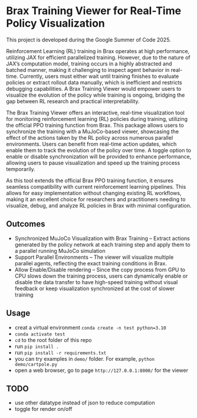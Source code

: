 # Brax Training Viewer for Real-Time Policy Visualization

This project is developed during the Google Summer of Code 2025.

Reinforcement Learning (RL) training in Brax operates at high performance, utilizing JAX for efficient parallelized training. However, due to the nature of JAX’s computation model, training occurs in a highly abstracted and batched manner, making it challenging to inspect agent behavior in real-time. Currently, users must either wait until training finishes to evaluate policies or extract rollout data manually, which is inefficient and restricts debugging capabilities. A Brax Training Viewer would empower users to visualize the evolution of the policy while training is ongoing, bridging the gap between RL research and practical interpretability.

The Brax Training Viewer offers an interactive, real-time visualization tool for monitoring reinforcement learning (RL) policies during training, utilizing the official PPO training function from Brax. This package allows users to synchronize the training with a MuJoCo-based viewer, showcasing the effect of the actions taken by the RL policy across numerous parallel environments. Users can benefit from real-time action updates, which enable them to track the evolution of the policy over time. A toggle option to enable or disable synchronization will be provided to enhance performance, allowing users to pause visualization and speed up the training process temporarily.

As this tool extends the official Brax PPO training function, it ensures seamless compatibility with current reinforcement learning pipelines. This allows for easy implementation without changing existing RL workflows, making it an excellent choice for researchers and practitioners needing to visualize, debug, and analyze RL policies in Brax with minimal configuration.

## Outcomes

* Synchronized MuJoCo Visualization with Brax Training – Extract actions generated by the policy network at each training step and apply them to a parallel running MuJoCo simulation
* Support Parallel Environments – The viewer will visualize multiple parallel agents, reflecting the exact training conditions in Brax.
* Allow Enable/Disable rendering – Since the copy process from GPU to CPU slows down the training process, users can dynamically enable or disable the data transfer to have high-speed training without visual feedback or keep visualization synchronized at the cost of slower training


## Usage
- creat a virtual environment `conda create -n test python=3.10`
- `conda activate test`
- `cd` to the root folder of this repo
- run `pip install .`
- run `pip install -r requirements.txt `
- you can try examples in `demo/` folder. For example, `python demo/cartpole.py`
- open a web browser, go to page `http://127.0.0.1:8000/` for the viewer

## TODO
- use other datatype instead of json to reduce computation
- toggle for render on/off
